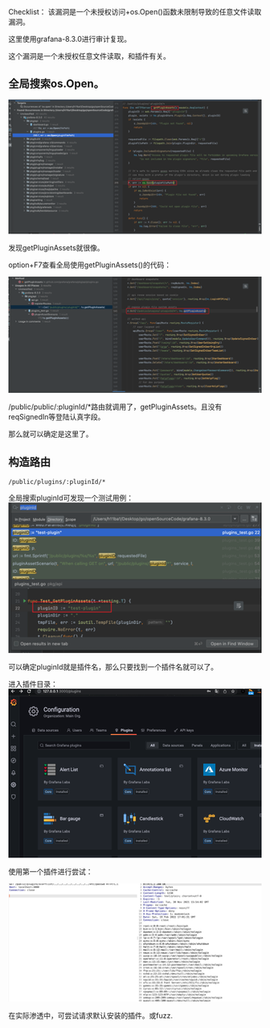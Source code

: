 Checklist：
该漏洞是一个未授权访问+os.Open()函数未限制导致的任意文件读取漏洞。



这里使用grafana-8.3.0进行审计复现。

这个漏洞是一个未授权任意文件读取，和插件有关。

## 全局搜索os.Open。

![1](grafana任意文件读取/1.png)

发现getPluginAssets就很像。

option+F7查看全局使用getPluginAssets()的代码：

![2](grafana任意文件读取/2.png)

/public/public/:pluginId/*路由就调用了，getPluginAssets。且没有reqSignedIn等登陆认真字段。

那么就可以确定是这里了。

## 构造路由

```
/public/plugins/:pluginId/*
```

全局搜索pluginId可发现一个测试用例：
![3](grafana任意文件读取/3.png)

可以确定pluginId就是插件名，那么只要找到一个插件名就可以了。

进入插件目录：
![4](grafana任意文件读取/4.png)

使用第一个插件进行尝试：

![5](grafana任意文件读取/5.png)



在实际渗透中，可尝试请求默认安装的插件。或fuzz.